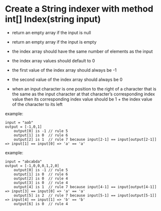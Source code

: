 # Create a String indexer with method int[] Index(string input)

* return an empty array if the input is null
* return an empty array if the input is empty
* the index array should have the same number of elements as the input
* the index array values should default to 0
* the first value of the index array should always be -1
* the second value of the index array should always be 0

* when an input character is one position to the right of a character that is the same as the input character at that character’s corresponding index value then its corresponding index value should be 1 + the index value of the character to its left

example:
```
input = "aab"
output = [-1,0,1]
    output[0] is -1 // rule 5
    output[1] is 0  // rule 6
    output[2] is 1  // rule 7 because input[2-1] == input[output[2-1]] => input[1] == input[0] => 'a' == 'a'
```

example:
```
input = "abcabda"
output = [-1,0,0,0,1,2,0]
    output[0] is -1 // rule 5
    output[1] is 0  // rule 6
    output[2] is 0  // rule 4
    output[3] is 0  // rule 4
    output[4] is 1  // rule 7 because input[4-1] == input[output[4-1]] => input[3] == input[0] => 'a' == 'a'
    output[5] is 2  // rule 7 because input[5-1] == input[output[5-1]] => input[4] == input[1] => 'b' == 'b'
    output[6] is 0  // rule 4
```